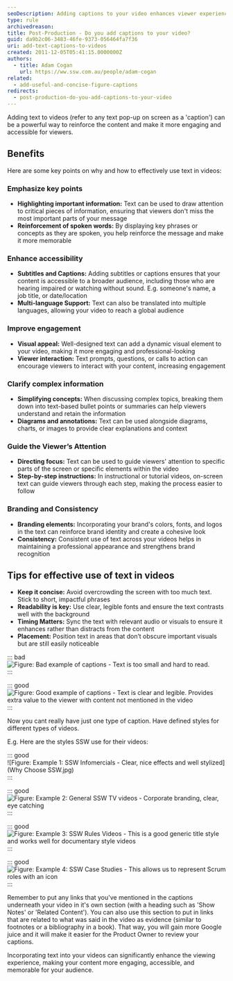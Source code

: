 ```yaml
---
seoDescription: Adding captions to your video enhances viewer experience by providing extra information and context not fully explained by speakers
type: rule
archivedreason:
title: Post-Production - Do you add captions to your video?
guid: da9b2c06-3483-46fe-9373-056464fa7f36
uri: add-text-captions-to-videos
created: 2011-12-05T05:41:15.0000000Z
authors:
  - title: Adam Cogan
    url: https://ww.ssw.com.au/people/adam-cogan
related:
  - add-useful-and-concise-figure-captions
redirects:
  - post-production-do-you-add-captions-to-your-video
---
```


Adding text to videos (refer to any text pop-up on screen as a 'caption') can be a powerful way to reinforce the content and make it more engaging and accessible for viewers.

<!--endintro-->

## Benefits

Here are some key points on why and how to effectively use text in videos:

### Emphasize key points

- **Highlighting important information:** Text can be used to draw attention to critical pieces of information, ensuring that viewers don't miss the most important parts of your message
- **Reinforcement of spoken words:** By displaying key phrases or concepts as they are spoken, you help reinforce the message and make it more memorable

### Enhance accessibility

- **Subtitles and Captions:** Adding subtitles or captions ensures that your content is accessible to a broader audience, including those who are hearing impaired or watching without sound. E.g. someone's name, a job title, or date/location
- **Multi-language Support:** Text can also be translated into multiple languages, allowing your video to reach a global audience

### Improve engagement

- **Visual appeal:** Well-designed text can add a dynamic visual element to your video, making it more engaging and professional-looking
- **Viewer interaction:** Text prompts, questions, or calls to action can encourage viewers to interact with your content, increasing engagement

### Clarify complex information

- **Simplifying concepts:** When discussing complex topics, breaking them down into text-based bullet points or summaries can help viewers understand and retain the information
- **Diagrams and annotations:** Text can be used alongside diagrams, charts, or images to provide clear explanations and context

### Guide the Viewer’s Attention

- **Directing focus:** Text can be used to guide viewers' attention to specific parts of the screen or specific elements within the video
- **Step-by-step instructions:** In instructional or tutorial videos, on-screen text can guide viewers through each step, making the process easier to follow

### Branding and Consistency

- **Branding elements:** Incorporating your brand's colors, fonts, and logos in the text can reinforce brand identity and create a cohesive look
- **Consistency:** Consistent use of text across your videos helps in maintaining a professional appearance and strengthens brand recognition

## Tips for effective use of text in videos

- **Keep it concise:** Avoid overcrowding the screen with too much text. Stick to short, impactful phrases
- **Readability is key:** Use clear, legible fonts and ensure the text contrasts well with the background
- **Timing Matters:** Sync the text with relevant audio or visuals to ensure it enhances rather than distracts from the content
- **Placement:** Position text in areas that don’t obscure important visuals but are still easily noticeable

::: bad  
![Figure: Bad example of captions - Text is too small and hard to read.](CTA_Bad_Example_2.jpg)  
:::

::: good  
![Figure: Good example of captions - Text is clear and legible. Provides extra value to the viewer with content not mentioned in the video](CTA_Good_Example_2.jpg)  
:::

Now you cant really have just one type of caption. Have defined styles for different types of videos.

E.g. Here are the styles SSW use for their videos:

::: good  
![Figure: Example 1: SSW Infomercials - Clear, nice effects and well stylized](Why Choose SSW.jpg)  
:::

::: good  
![Figure: Example 2: General SSW TV videos - Corporate branding, clear, eye catching](https://tv.ssw.com/wp-content/uploads/2021/07/2021-lower-thirds-greybox-redstripe.png)  
:::

::: good  
![Figure: Example 3: SSW Rules Videos - This is a good generic title style and works well for documentary style videos](SSWRules_LowerThirdsExample.jpg)  
:::

::: good  
![Figure: Example 4: SSW Case Studies - This allows us to represent Scrum roles with an icon](CaseStudy_LowerThirds.jpg)  
:::

Remember to put any links that you've mentioned in the captions underneath your video in it's own section (with a heading such as 'Show Notes' or 'Related Content'). You can also use this section to put in links that are related to what was said in the video as evidence (similar to footnotes or a bibliography in a book). That way, you will gain more Google juice and it will make it easier for the Product Owner to review your captions.

Incorporating text into your videos can significantly enhance the viewing experience, making your content more engaging, accessible, and memorable for your audience.
